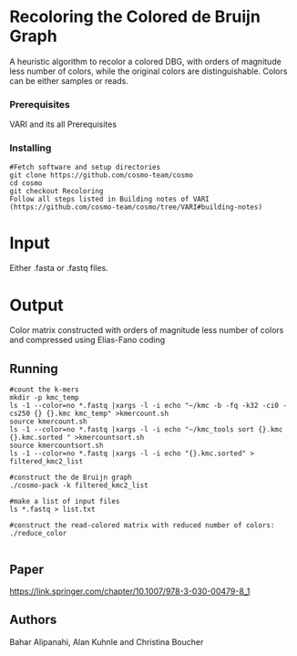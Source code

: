 # Recoloring  the  Colored  de  Bruijn  Graph
 A heuristic algorithm to recolor a colored DBG, with orders of magnitude less number of colors, while the original colors are distinguishable. Colors can be either samples or reads.
 ### Prerequisites

VARI and its all Prerequisites

### Installing
```
#Fetch software and setup directories
git clone https://github.com/cosmo-team/cosmo
cd cosmo
git checkout Recoloring
Follow all steps listed in Building notes of VARI (https://github.com/cosmo-team/cosmo/tree/VARI#building-notes)
```
# Input
Either .fasta or .fastq files.
# Output
Color matrix constructed with orders of magnitude less number of colors and compressed using Elias-Fano coding 
## Running 
```
#count the k-mers
mkdir -p kmc_temp
ls -1 --color=no *.fastq |xargs -l -i echo "~/kmc -b -fq -k32 -ci0 -cs250 {} {}.kmc kmc_temp" >kmercount.sh
source kmercount.sh
ls -1 --color=no *.fastq |xargs -l -i echo "~/kmc_tools sort {}.kmc {}.kmc.sorted " >kmercountsort.sh
source kmercountsort.sh
ls -1 --color=no *.fastq |xargs -l -i echo "{}.kmc.sorted" > filtered_kmc2_list

#construct the de Bruijn graph
./cosmo-pack -k filtered_kmc2_list

#make a list of input files
ls *.fastq > list.txt

#construct the read-colored matrix with reduced number of colors:
./reduce_color


```
## Paper
https://link.springer.com/chapter/10.1007/978-3-030-00479-8_1

## Authors
Bahar Alipanahi, Alan Kuhnle and Christina Boucher

